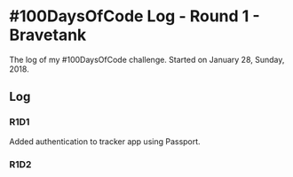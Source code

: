 # #100DaysOfCode Log - Round 1 - Bravetank

The log of my #100DaysOfCode challenge. Started on January 28, Sunday, 2018.

## Log

### R1D1 
Added authentication to tracker app using Passport. 

### R1D2

